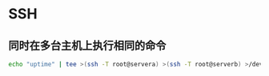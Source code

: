 # SSH

## 同时在多台主机上执行相同的命令

```bash
echo "uptime" | tee >(ssh -T root@servera) >(ssh -T root@serverb) >/dev/null
```
